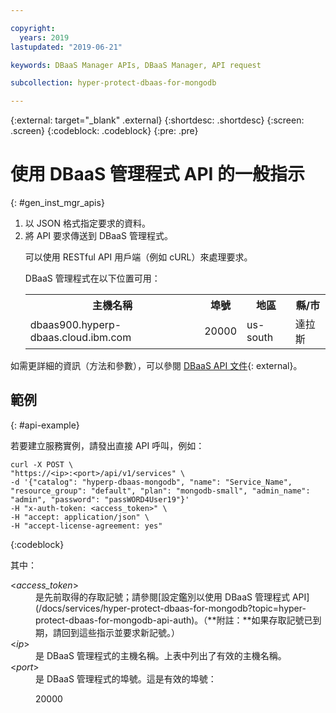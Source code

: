 ```yaml
---

copyright:
  years: 2019
lastupdated: "2019-06-21"

keywords: DBaaS Manager APIs, DBaaS Manager, API request

subcollection: hyper-protect-dbaas-for-mongodb

---
```


{:external: target="_blank" .external}
{:shortdesc: .shortdesc}
{:screen: .screen}
{:codeblock: .codeblock}
{:pre: .pre}


# 使用 DBaaS 管理程式 API 的一般指示
{: #gen_inst_mgr_apis}
<ol>
<li>以 JSON 格式指定要求的資料。
</li>
<li>將 API 要求傳送到 DBaaS 管理程式。
<p>可以使用 RESTful API 用戶端（例如 cURL）來處理要求。
</p>
<p>DBaaS 管理程式在以下位置可用：
<table>
  <tr>
    <th> 主機名稱</th>
    <th> 埠號</th>
    <th> 地區</th>
    <th> 縣/市</th>
  </tr>
  <tr>
    <td> dbaas900.hyperp-dbaas.cloud.ibm.com</td>
    <td> 20000 </td>
    <td> us-south </td>
    <td>  達拉斯    </td>
  </tr>
</table>
</p>	 
</li>
</ol>

如需更詳細的資訊（方法和參數），可以參閱 [DBaaS API 文件](https://{DomainName}/apidocs/hyperp-dbaas){: external}。


## 範例
{: #api-example}

若要建立服務實例，請發出直接 API 呼叫，例如：

```
curl -X POST \
"https://<ip>:<port>/api/v1/services" \
-d '{"catalog": "hyperp-dbaas-mongodb", "name": "Service_Name", "resource_group": "default", "plan": "mongodb-small", "admin_name": "admin", "password": "passWORD4User19"}'
-H "x-auth-token: <access_token>" \
-H "accept: application/json" \
-H "accept-license-agreement: yes"
```
{:codeblock}

其中：
<dl>
<dt> &lt;<em>access_token</em>&gt;</dt>
<dd>是先前取得的存取記號；請參閱[設定鑑別以使用 DBaaS 管理程式 API](/docs/services/hyper-protect-dbaas-for-mongodb?topic=hyper-protect-dbaas-for-mongodb-api-auth)。（**附註：**如果存取記號已到期，請回到這些指示並要求新記號。）</dd>
<dt> &lt;<em>ip</em>&gt;</dt>
<dd>是 DBaaS 管理程式的主機名稱。上表中列出了有效的主機名稱。</dd>
<dt> &lt;<em>port</em>&gt;</dt>
<dd>是 DBaaS 管理程式的埠號。這是有效的埠號：<p>20000 </p>
</dd>
</dl>
